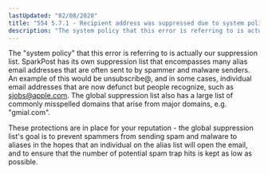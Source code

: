 ```yaml
---
lastUpdated: "02/08/2020"
title: "554 5.7.1 - Recipient address was suppressed due to system policy"
description: "The system policy that this error is referring to is actually our suppression list Spark Post has its own suppression list that encompasses many alias email addresses that are often sent to by spammer and malware senders An example of this would be unsubscribe and in some cases individual email..."
---
```


The "system policy" that this error is referring to is actually our suppression list. SparkPost has its own suppression list that encompasses many alias email addresses that are often sent to by spammer and malware senders. An example of this would be unsubscribe@, and in some cases, individual email addresses that are now defunct but people recognize, such as sjobs@apple.com. The global suppression list also has a large list of commonly misspelled domains that arise from major domains, e.g. "gmial.com".

These protections are in place for your reputation - the global suppression list's goal is to prevent spammers from sending spam and malware to aliases in the hopes that an individual on the alias list will open the email, and to ensure that the number of potential spam trap hits is kept as low as possible.
